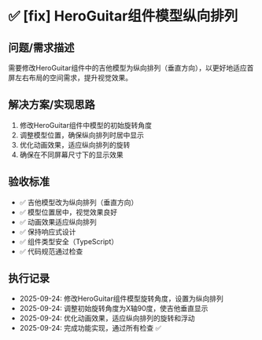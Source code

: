 # ✅ [fix] HeroGuitar组件模型纵向排列

## 问题/需求描述
需要修改HeroGuitar组件中的吉他模型为纵向排列（垂直方向），以更好地适应首屏左右布局的空间需求，提升视觉效果。

## 解决方案/实现思路
1. 修改HeroGuitar组件中模型的初始旋转角度
2. 调整模型位置，确保纵向排列时居中显示
3. 优化动画效果，适应纵向排列的旋转
4. 确保在不同屏幕尺寸下的显示效果

## 验收标准
- ✅ 吉他模型改为纵向排列（垂直方向）
- ✅ 模型位置居中，视觉效果良好
- ✅ 动画效果适应纵向排列
- ✅ 保持响应式设计
- ✅ 组件类型安全（TypeScript）
- ✅ 代码规范通过检查

## 执行记录
- 2025-09-24: 修改HeroGuitar组件模型旋转角度，设置为纵向排列
- 2025-09-24: 调整初始旋转角度为X轴90度，使吉他垂直显示
- 2025-09-24: 优化动画效果，适应纵向排列的旋转和浮动
- 2025-09-24: 完成功能实现，通过所有检查 ✅